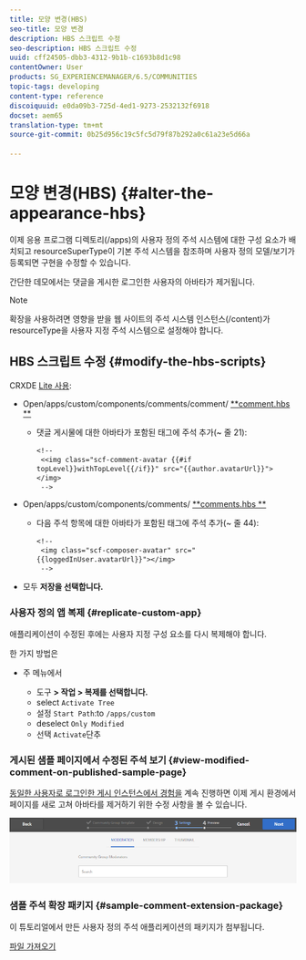 ```yaml
---
title: 모양 변경(HBS)
seo-title: 모양 변경
description: HBS 스크립트 수정
seo-description: HBS 스크립트 수정
uuid: cff24505-dbb3-4312-9b1b-c1693b8d1c98
contentOwner: User
products: SG_EXPERIENCEMANAGER/6.5/COMMUNITIES
topic-tags: developing
content-type: reference
discoiquuid: e0da09b3-725d-4ed1-9273-2532132f6918
docset: aem65
translation-type: tm+mt
source-git-commit: 0b25d956c19c5fc5d79f87b292a0c61a23e5d66a

---
```



# 모양 변경(HBS) {#alter-the-appearance-hbs}

이제 응용 프로그램 디렉토리(/apps)의 사용자 정의 주석 시스템에 대한 구성 요소가 배치되고 resourceSuperType이 기본 주석 시스템을 참조하며 사용자 정의 모델/보기가 등록되면 구현을 수정할 수 있습니다.

간단한 데모에서는 댓글을 게시한 로그인한 사용자의 아바타가 제거됩니다.

>[!NOTE]
>
>확장을 사용하려면 영향을 받을 웹 사이트의 주석 시스템 인스턴스(/content)가 resourceType을 사용자 지정 주석 시스템으로 설정해야 합니다.

## HBS 스크립트 수정 {#modify-the-hbs-scripts}

CRXDE [Lite 사용](/help/sites-developing/developing-with-crxde-lite.md):

* Open/apps/custom/components/comments/comment/ [**comment.hbs **](https://localhost:4502/crx/de/index.jsp#/apps/custom/components/comments/comment/comment.hbs)

   * 댓글 게시물에 대한 아바타가 포함된 태그에 주석 추가(~ 줄 21):

      ```
      <!--
       <<img class="scf-comment-avatar {{#if topLevel}}withTopLevel{{/if}}" src="{{author.avatarUrl}}"></img>
       -->
      ```

* Open/apps/custom/components/comments/ [**comments.hbs **](https://localhost:4502/crx/de/index.jsp#/apps/custom/components/comments/comments.hbs)

   * 다음 주석 항목에 대한 아바타가 포함된 태그에 주석 추가(~ 줄 44):

      ```
      <!--
       <img class="scf-composer-avatar" src="{{loggedInUser.avatarUrl}}"></img>
       -->
      ```

* 모두 **저장을 선택합니다.**

### 사용자 정의 앱 복제 {#replicate-custom-app}

애플리케이션이 수정된 후에는 사용자 지정 구성 요소를 다시 복제해야 합니다.

한 가지 방법은

* 주 메뉴에서

   * 도구 **> 작업 > 복제를 선택합니다.**
   * select `Activate Tree`
   * 설정 `Start Path`:to `/apps/custom`
   * deselect `Only Modified`
   * 선택 `Activate`단추

### 게시된 샘플 페이지에서 수정된 주석 보기 {#view-modified-comment-on-published-sample-page}

[동일한 사용자로 로그인한 게시 인스턴스에서 경험을](/help/communities/extend-sample-page.md#publish-sample-page) 계속 진행하면 이제 게시 환경에서 페이지를 새로 고쳐 아바타를 제거하기 위한 수정 사항을 볼 수 있습니다.

![chlimage_1-136](assets/chlimage_1-136.png)

### 샘플 주석 확장 패키지 {#sample-comment-extension-package}

이 튜토리얼에서 만든 사용자 정의 주석 애플리케이션의 패키지가 첨부됩니다.

[파일 가져오기](assets/sample-comment-extension-6-1-fp3.zip)
